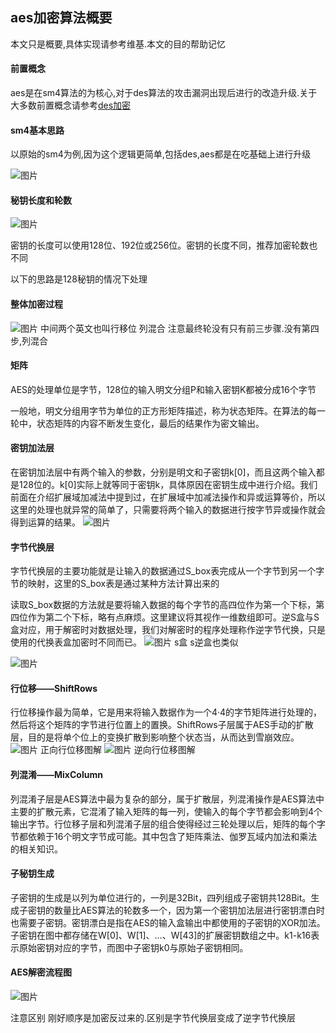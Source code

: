 ## aes加密算法概要

本文只是概要,具体实现请参考维基.本文的目的帮助记忆


#### 前置概念

aes是在sm4算法的为核心,对于des算法的攻击漏洞出现后进行的改造升级.关于大多数前置概念请参考[des加密](des.md)

#### sm4基本思路
以原始的sm4为例,因为这个逻辑更简单,包括des,aes都是在吃基础上进行升级

![图片](SM4.png)


#### 秘钥长度和轮数

![图片](aes1.jpg)

密钥的长度可以使用128位、192位或256位。密钥的长度不同，推荐加密轮数也不同


以下的思路是128秘钥的情况下处理

#### 整体加密过程

![图片](aes3.jpg)
中间两个英文也叫行移位 列混合
注意最终轮没有只有前三步骤.没有第四步,列混合

#### 矩阵

AES的处理单位是字节，128位的输入明文分组P和输入密钥K都被分成16个字节

一般地，明文分组用字节为单位的正方形矩阵描述，称为状态矩阵。在算法的每一轮中，状态矩阵的内容不断发生变化，最后的结果作为密文输出。


#### 密钥加法层
在密钥加法层中有两个输入的参数，分别是明文和子密钥k[0]，而且这两个输入都是128位的。k[0]实际上就等同于密钥k，具体原因在密钥生成中进行介绍。我们前面在介绍扩展域加减法中提到过，在扩展域中加减法操作和异或运算等价，所以这里的处理也就异常的简单了，只需要将两个输入的数据进行按字节异或操作就会得到运算的结果。
![图片](aes4.png)


#### 字节代换层
字节代换层的主要功能就是让输入的数据通过S_box表完成从一个字节到另一个字节的映射，这里的S_box表是通过某种方法计算出来的


读取S_box数据的方法就是要将输入数据的每个字节的高四位作为第一个下标，第四位作为第二个下标，略有点麻烦。这里建议将其视作一维数组即可。逆S盒与S盒对应，用于解密时对数据处理，我们对解密时的程序处理称作逆字节代换，只是使用的代换表盒加密时不同而已。
![图片](aes5.jpg)
s盒  s逆盒也类似

![图片](aes6.png)

#### 行位移——ShiftRows
行位移操作最为简单，它是用来将输入数据作为一个4·4的字节矩阵进行处理的，然后将这个矩阵的字节进行位置上的置换。ShiftRows子层属于AES手动的扩散层，目的是将单个位上的变换扩散到影响整个状态当，从而达到雪崩效应。
![图片](aes7.png)
正向行位移图解
![图片](aes8.png)
逆向行位移图解

#### 列混淆——MixColumn
列混淆子层是AES算法中最为复杂的部分，属于扩散层，列混淆操作是AES算法中主要的扩散元素，它混淆了输入矩阵的每一列，使输入的每个字节都会影响到4个输出字节。行位移子层和列混淆子层的组合使得经过三轮处理以后，矩阵的每个字节都依赖于16个明文字节成可能。其中包含了矩阵乘法、伽罗瓦域内加法和乘法的相关知识。


#### 子秘钥生成

子密钥的生成是以列为单位进行的，一列是32Bit，四列组成子密钥共128Bit。生成子密钥的数量比AES算法的轮数多一个，因为第一个密钥加法层进行密钥漂白时也需要子密钥。密钥漂白是指在AES的输入盒输出中都使用的子密钥的XOR加法。子密钥在图中都存储在W[0]、W[1]、...、W[43]的扩展密钥数组之中。k1-k16表示原始密钥对应的字节，而图中子密钥k0与原始子密钥相同。

#### AES解密流程图
![图片](aes9.jpg)

注意区别 刚好顺序是加密反过来的.区别是字节代换层变成了逆字节代换层

